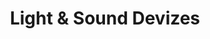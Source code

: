 ---
title: "Light & Sound Devizes"
url: /devizes/light-and-sound-devizes/
shop: musical instrument
---
